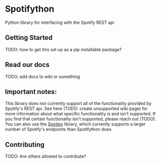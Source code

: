 # Spotifython
Python library for interfacing with the Spotify REST api

## Getting Started
TODO: how to get this set up as a pip installable package?

## Read our docs
TODO: add docs to wiki or something

## Important notes:
This library does not currently support all of the functionality provided by
Spotify's REST api. See here (TODO: create unsupported wiki page) for more
information about what specific functionality is and isn't supported. If you
find that certain functionality isn't supported, please reach out (TODO). You
can also use the [Spotipy](https://github.com/plamere/spotipy) library, which
currently supports a larger number of Spotify's endpoints than Spotifython does.

## Contributing
TODO: Are others allowed to contribute?
